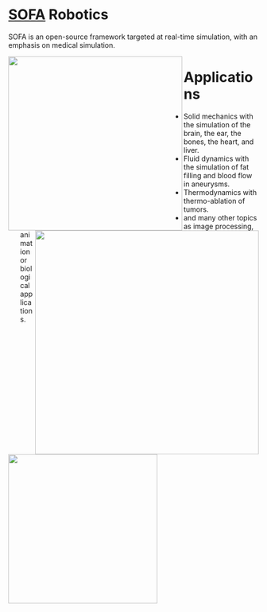 # [SOFA](https://www.sofa-framework.org/) Robotics
SOFA is an open-source framework targeted at real-time simulation, with an emphasis on medical simulation.

<!-- soft robot control -->
<img img align="left" src="https://www.sofa-framework.org/wp-content/uploads/2018/04/Robots-480x480.png" width="350">

<!-- blood flow simulation in intracranial aneurysm -->
<img img align="right" src="https://i.ytimg.com/vi/ulPApnMh5m0/maxresdefault.jpg" width="450">
<img img align="left" src="https://www.medtech-strasbourg.eu/wp-content/uploads/SOFA_facebook-1.png" width="300">


# Applications
- Solid mechanics with the simulation of the brain, the ear, the bones, the heart, and liver.
- Fluid dynamics with the simulation of fat filling and blood flow in aneurysms.
- Thermodynamics with thermo-ablation of tumors.
- and many other topics as image processing, animation or biological applications. 
